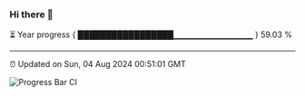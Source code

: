 ### Hi there 👋

⏳ Year progress { █████████████████▁▁▁▁▁▁▁▁▁▁▁▁▁ } 59.03 %

---

⏰ Updated on Sun, 04 Aug 2024 00:51:01 GMT

![Progress Bar CI](https://github.com/code-lakshay/GitHub-Actions-Demo/workflows/Progress%20Bar%20CI/badge.svg)
